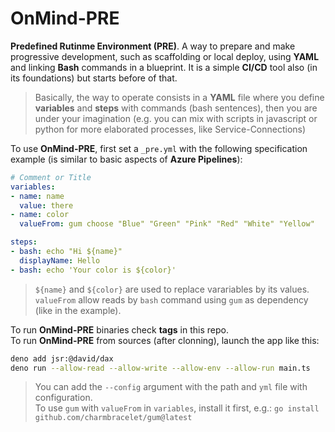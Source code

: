 # OnMind-PRE

**Predefined Rutinme Environment (PRE)**. A way to prepare and make progressive development, such as scaffolding or local deploy, using **YAML** and linking **Bash** commands in a blueprint. It is a simple **CI/CD** tool also (in its foundations) but starts before of that.

> Basically, the way to operate consists in a **YAML** file where you define **variables** and **steps** with commands (bash sentences), then you are under your imagination (e.g. you can mix with scripts in javascript or python for more elaborated processes, like Service-Connections)

To use **OnMind-PRE**, first set a `_pre.yml` with the following specification example (is similar to basic aspects of **Azure Pipelines**):

```yml
# Comment or Title
variables:
- name: name
  value: there
- name: color
  valueFrom: gum choose "Blue" "Green" "Pink" "Red" "White" "Yellow"

steps:
- bash: echo "Hi ${name}"
  displayName: Hello
- bash: echo 'Your color is ${color}'
```

> `${name}` and `${color}` are used to replace varariables by its values.  
> `valueFrom` allow reads by `bash` command using `gum` as dependency (like in the example).

To run **OnMind-PRE** binaries check **tags** in this repo.  
To run **OnMind-PRE** from sources (after clonning), launch the app like this:

```bash
deno add jsr:@david/dax
deno run --allow-read --allow-write --allow-env --allow-run main.ts
```

> You can add the `--config` argument with the path and `yml` file with configuration.  
> To use `gum` with `valueFrom` in `variables`, install it first, e.g.: `go install github.com/charmbracelet/gum@latest`

<!--
```bash
deno compile --no-check --allow-read --allow-write --allow-env --allow-run -o onmind-pre main.ts
```
-->
